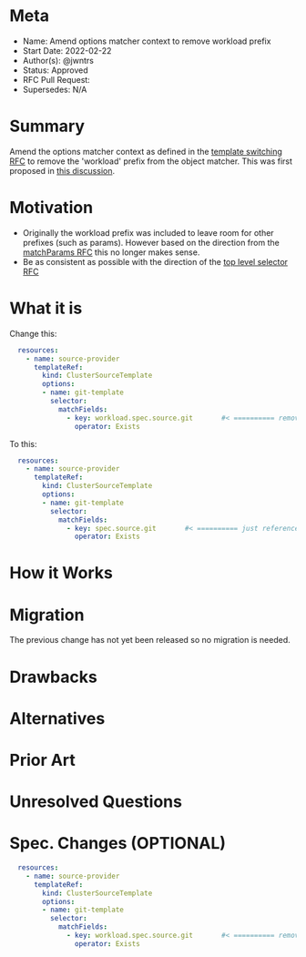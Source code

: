 # Meta
[meta]: #meta
- Name: Amend options matcher context to remove workload prefix
- Start Date: 2022-02-22
- Author(s): @jwntrs
- Status: Approved
- RFC Pull Request:
- Supersedes: N/A

# Summary
[summary]: #summary

Amend the options matcher context as defined in the [template switching RFC](https://github.com/vmware-tanzu/cartographer/pull/75) to remove the 'workload' prefix from the object matcher. This was first proposed in [this discussion](https://github.com/vmware-tanzu/cartographer/pull/602#discussion_r808047234).

# Motivation
[motivation]: #motivation

- Originally the workload prefix was included to leave room for other prefixes (such as params). However based on the direction from the [matchParams RFC](https://github.com/vmware-tanzu/cartographer/pull/618) this no longer makes sense.
- Be as consistent as possible with the direction of the [top level selector RFC](https://github.com/vmware-tanzu/cartographer/pull/602)


# What it is
[what-it-is]: #what-it-is

Change this:

```yaml
  resources:
    - name: source-provider
      templateRef:
        kind: ClusterSourceTemplate
        options: 
        - name: git-template
          selector:
            matchFields:
              - key: workload.spec.source.git       #< ========== remove this 'workload' prefix
                operator: Exists
```

To this:

```yaml
  resources:
    - name: source-provider
      templateRef:
        kind: ClusterSourceTemplate
        options: 
        - name: git-template
          selector:
            matchFields:
              - key: spec.source.git       #< ========== just reference the spec
                operator: Exists
```

# How it Works
[how-it-works]: #how-it-works


# Migration
[migration]: #migration

The previous change has not yet been released so no migration is needed.

# Drawbacks
[drawbacks]: #drawbacks


# Alternatives
[alternatives]: #alternatives

# Prior Art
[prior-art]: #prior-art


# Unresolved Questions
[unresolved-questions]: #unresolved-questions


# Spec. Changes (OPTIONAL)
[spec-changes]: #spec-changes

```yaml
  resources:
    - name: source-provider
      templateRef:
        kind: ClusterSourceTemplate
        options: 
        - name: git-template
          selector:
            matchFields:
              - key: workload.spec.source.git       #< ========== remove this 'workload' prefix
                operator: Exists
```
